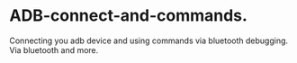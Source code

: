# ADB-connect-and-commands.
Connecting you adb device and using commands via bluetooth debugging. Via bluetooth and more.
